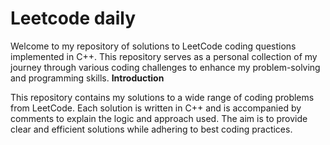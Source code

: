 # Leetcode daily
Welcome to my repository of solutions to LeetCode coding questions implemented in C++. This repository serves as a personal collection of my journey through various coding challenges to enhance my problem-solving and programming skills.
**Introduction**

This repository contains my solutions to a wide range of coding problems from LeetCode. Each solution is written in C++ and is accompanied by comments to explain the logic and approach used. The aim is to provide clear and efficient solutions while adhering to best coding practices.
